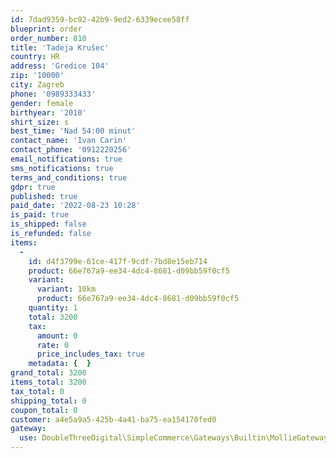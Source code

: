 ```yaml
---
id: 7dad9359-bc92-42b9-9ed2-6339ecee58ff
blueprint: order
order_number: 810
title: 'Tadeja Krušec'
country: HR
address: 'Gredice 104'
zip: '10000'
city: Zagreb
phone: '0989333433'
gender: female
birthyear: '2010'
shirt_size: s
best_time: 'Nad 54:00 minut'
contact_name: 'Ivan Carin'
contact_phone: '0912220256'
email_notifications: true
sms_notifications: true
terms_and_conditions: true
gdpr: true
published: true
paid_date: '2022-08-23 10:28'
is_paid: true
is_shipped: false
is_refunded: false
items:
  -
    id: d4f3799e-61ce-417f-9cdf-7bd8e15eb714
    product: 66e767a9-ee34-4dc4-8681-d09bb59f0cf5
    variant:
      variant: 10km
      product: 66e767a9-ee34-4dc4-8681-d09bb59f0cf5
    quantity: 1
    total: 3200
    tax:
      amount: 0
      rate: 0
      price_includes_tax: true
    metadata: {  }
grand_total: 3200
items_total: 3200
tax_total: 0
shipping_total: 0
coupon_total: 0
customer: a4e5a9a5-425b-4a41-ba75-ea154170fed0
gateway:
  use: DoubleThreeDigital\SimpleCommerce\Gateways\Builtin\MollieGateway
---
```

